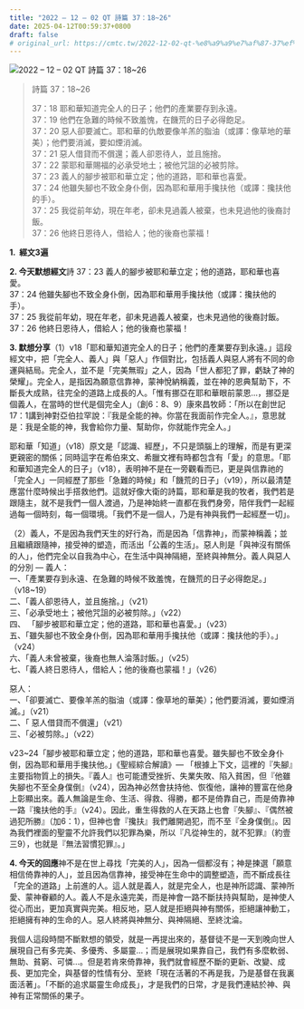 ```yaml
---
title: "2022 – 12 – 02 QT 詩篇 37：18~26"
date: 2025-04-12T00:59:37+0800
draft: false
# original_url: https://cmtc.tw/2022-12-02-qt-%e8%a9%a9%e7%af%87-37%ef%bc%9a1826
---
```


![2022 – 12 – 02 QT 詩篇 37：18~26](/images/qt.jpg  "2022 – 12 – 02 QT 詩篇 37：18~26")

> 詩篇 37：18~26
>
> 37：18 耶和華知道完全人的日子；他們的產業要存到永遠。  
> 37：19 他們在急難的時候不致羞愧，在饑荒的日子必得飽足。  
> 37：20 惡人卻要滅亡。耶和華的仇敵要像羊羔的脂油（或譯：像草地的華美）；他們要消滅，要如煙消滅。  
> 37：21 惡人借貸而不償還；義人卻恩待人，並且施捨。  
> 37：22 蒙耶和華賜福的必承受地土；被他咒詛的必被剪除。  
> 37：23 義人的腳步被耶和華立定；他的道路，耶和華也喜愛。  
> 37：24 他雖失腳也不致全身仆倒，因為耶和華用手攙扶他（或譯：攙扶他的手）。  
> 37：25 我從前年幼，現在年老，卻未見過義人被棄，也未見過他的後裔討飯。  
> 37：26 他終日恩待人，借給人；他的後裔也蒙福！

**1.  經文3遍**

**2. 今天默想經文**詩 37：23 義人的腳步被耶和華立定；他的道路，耶和華也喜愛。  
37：24 他雖失腳也不致全身仆倒，因為耶和華用手攙扶他（或譯：攙扶他的手）。  
37：25 我從前年幼，現在年老，卻未見過義人被棄，也未見過他的後裔討飯。  
37：26 他終日恩待人，借給人；他的後裔也蒙福！

**3. 默想分享**（1）v18「耶和華知道完全人的日子；他們的產業要存到永遠。」這段經文中，把「完全人、義人」與「惡人」作個對比，包括義人與惡人將有不同的命運與結局。完全人，並不是「完美無瑕」之人，因為「世人都犯了罪，虧缺了神的榮耀」。完全人，是指因為願意信靠神，蒙神悅納稱義，並在神的恩典幫助下，不斷長大成熟，往完全的道路上成長的人。「惟有挪亞在耶和華眼前蒙恩…，挪亞是個義人，在當時的世代是個完全人」（創6：8、9）康來昌牧師：「所以在創世記17：1講到神對亞伯拉罕說：『我是全能的神。你當在我面前作完全人。』，意思就是：我是全能的神，我會給你力量、幫助你，你就能作完全人。」

耶和華「知道」（v18）原文是「認識、經歷」，不只是頭腦上的理解，而是有更深更親密的關係；同時這字在希伯來文、希臘文裡有時都包含有「愛」的意思。「耶和華知道完全人的日子」（v18），表明神不是在一旁觀看而已，更是與信靠祂的「完全人」一同經歷了那些「急難的時候」和「饑荒的日子」（v19），所以最清楚應當什麼時候出手搭救他們。這就好像大衛的詩篇，耶和華是我的牧者，我們若是跟隨主，就不是我們一個人渡過，乃是神始終一直都在我們身旁，陪伴我們一起經過每一個時刻，每一個環境。「我們不是一個人，乃是有神與我們一起經歷一切」。

（2）義人，不是因為我們天生的好行為，而是因為「信靠神」，而蒙神稱義；並且繼續跟隨神，接受神的塑造，而活出「公義的生活」。惡人則是「與神沒有關係的人」，他們完全以自我為中心，在生活中與神隔絕，至終與神無分。義人與惡人的分別 — 義人：  
一、「產業要存到永遠、在急難的時候不致羞愧，在饑荒的日子必得飽足。」（v18~19）  
二、「義人卻恩待人，並且施捨。」（v21）  
三、「必承受地土；被他咒詛的必被剪除。」（v22）  
四、 「腳步被耶和華立定；他的道路，耶和華也喜愛。」（v23）  
五、「雖失腳也不致全身仆倒，因為耶和華用手攙扶他（或譯：攙扶他的手）。」（v24）  
六、「義人未曾被棄，後裔也無人淪落討飯。」（v25）  
七、「義人終日恩待人，借給人；他的後裔也蒙福！」（v26）

惡人：  
一、「卻要滅亡、要像羊羔的脂油（或譯：像草地的華美）；他們要消滅，要如煙消滅。」（v21）  
二、「 惡人借貸而不償還」（v21）  
三、「必被剪除。」（v22）

v23~24「腳步被耶和華立定；他的道路，耶和華也喜愛。雖失腳也不致全身仆倒，因為耶和華用手攙扶他。」《聖經綜合解讀》— 「根據上下文，這裡的『失腳』主要指物質上的損失。『義人』也可能遭受挫折、失業失敗、陷入貧困，但『他雖失腳也不至全身僕倒』（v24），因為神必然會扶持他、恢復他，讓神的豐富在他身上彰顯出來。義人無論是生命、生活、得救、得勝，都不是倚靠自己，而是倚靠神一路『攙扶他的手』（v24）。因此，重生得救的人在天路上也會『失腳』、『偶然被過犯所勝』（加6：1），但神也會『攙扶』我們離開過犯，而不至『全身僕倒』。因為我們裡面的聖靈不允許我們以犯罪為樂，所以『凡從神生的，就不犯罪』（約壹三9），也就是『無法習慣犯罪』。」

**4. 今天的回應**神不是在世上尋找「完美的人」，因為一個都沒有；神是揀選「願意相信倚靠神的人」，並且因為信靠神，接受神在生命中的調整塑造，而不斷成長往「完全的道路」上前進的人。這人就是義人，就是完全人，也是神所認識、蒙神所愛、蒙神眷顧的人。義人不是永遠完美，而是神會一路不斷扶持與幫助，是神使人從心而出，更加真實與完美。相反地，惡人就是拒絕與神有關係，拒絕讓神動工，拒絕擁有神的生命的人。惡人終將與神無分、與神隔絕、至終沈淪。

我個人這段時間不斷默想的領受，就是一再提出來的，基督徒不是一天到晚向世人展現自己有多完美、多優秀、多屬靈…；而是展現如果靠自己，我們有多麼軟弱、無助、貧窮、可憐…。但是若肯來倚靠神，我們就會經歷不斷的更新、改變、成長、更加完全，與基督的性情有分、至終「現在活著的不再是我，乃是基督在我裏面活著」。「不斷的追求屬靈生命成長」，才是我們的日常，才是我們連結於神、與神有正常關係的果子。